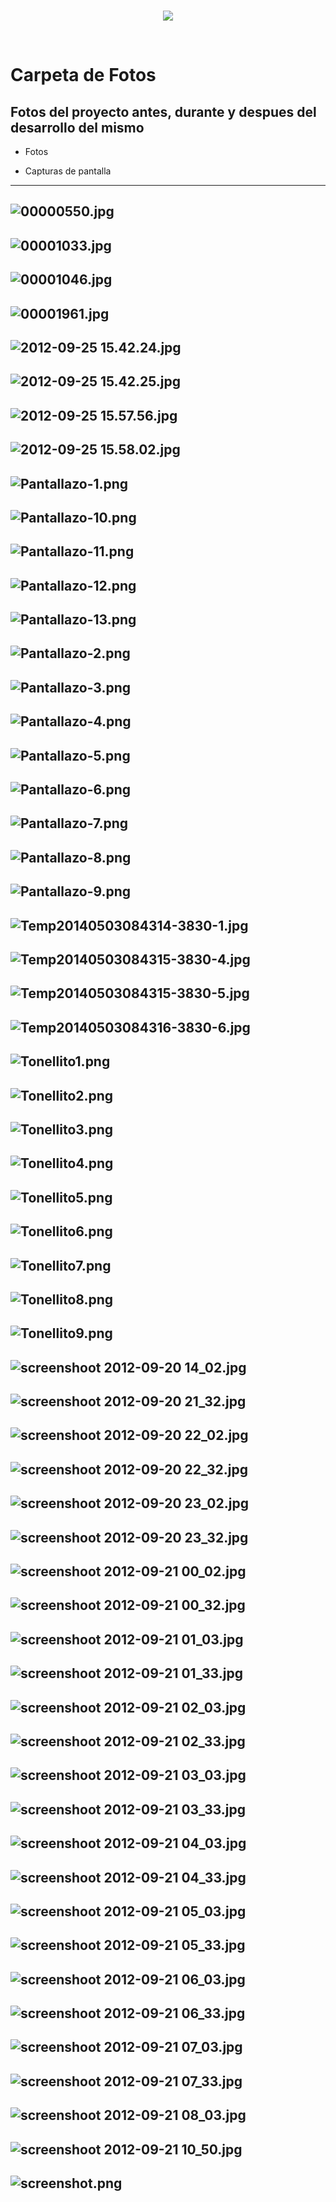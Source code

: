 <br/>
<p align="center">
  <img src="https://avatars2.githubusercontent.com/u/15052789?v=3&s=200">
</p>
<br/>

# Carpeta de Fotos

## Fotos del proyecto antes, durante y despues del desarrollo del mismo

* Fotos

* Capturas de pantalla

---
![00000550.jpg](/Fotos/00000550.jpg)
---
![00001033.jpg](/Fotos/00001033.jpg)
---
![00001046.jpg](/Fotos/00001046.jpg)
---
![00001961.jpg](/Fotos/00001961.jpg)
---
![2012-09-25 15.42.24.jpg](/Fotos/2012-09-25%2015.42.24.jpg)
---
![2012-09-25 15.42.25.jpg](/Fotos/2012-09-25%2015.42.25.jpg)
---
![2012-09-25 15.57.56.jpg](/Fotos/2012-09-25%2015.57.56.jpg)
---
![2012-09-25 15.58.02.jpg](/Fotos/2012-09-25%2015.58.02.jpg)
---
![Pantallazo-1.png](/Fotos/Pantallazo-1.png)
---
![Pantallazo-10.png](/Fotos/Pantallazo-10.png)
---
![Pantallazo-11.png](/Fotos/Pantallazo-11.png)
---
![Pantallazo-12.png](/Fotos/Pantallazo-12.png)
---
![Pantallazo-13.png](/Fotos/Pantallazo-13.png)
---
![Pantallazo-2.png](/Fotos/Pantallazo-2.png)
---
![Pantallazo-3.png](/Fotos/Pantallazo-3.png)
---
![Pantallazo-4.png](/Fotos/Pantallazo-4.png)
---
![Pantallazo-5.png](/Fotos/Pantallazo-5.png)
---
![Pantallazo-6.png](/Fotos/Pantallazo-6.png)
---
![Pantallazo-7.png](/Fotos/Pantallazo-7.png)
---
![Pantallazo-8.png](/Fotos/Pantallazo-8.png)
---
![Pantallazo-9.png](/Fotos/Pantallazo-9.png)
---
![Temp20140503084314-3830-1.jpg](/Fotos/Temp20140503084314-3830-1.jpg)
---
![Temp20140503084315-3830-4.jpg](/Fotos/Temp20140503084315-3830-4.jpg)
---
![Temp20140503084315-3830-5.jpg](/Fotos/Temp20140503084315-3830-5.jpg)
---
![Temp20140503084316-3830-6.jpg](/Fotos/Temp20140503084316-3830-6.jpg)
---
![Tonellito1.png](/Fotos/Tonellito1.png)
---
![Tonellito2.png](/Fotos/Tonellito2.png)
---
![Tonellito3.png](/Fotos/Tonellito3.png)
---
![Tonellito4.png](/Fotos/Tonellito4.png)
---
![Tonellito5.png](/Fotos/Tonellito5.png)
---
![Tonellito6.png](/Fotos/Tonellito6.png)
---
![Tonellito7.png](/Fotos/Tonellito7.png)
---
![Tonellito8.png](/Fotos/Tonellito8.png)
---
![Tonellito9.png](/Fotos/Tonellito9.png)
---
![screenshoot 2012-09-20 14_02.jpg](/Fotos/screenshoot%202012-09-20%2014_02.jpg)
---
![screenshoot 2012-09-20 21_32.jpg](/Fotos/screenshoot%202012-09-20%2021_32.jpg)
---
![screenshoot 2012-09-20 22_02.jpg](/Fotos/screenshoot%202012-09-20%2022_02.jpg)
---
![screenshoot 2012-09-20 22_32.jpg](/Fotos/screenshoot%202012-09-20%2022_32.jpg)
---
![screenshoot 2012-09-20 23_02.jpg](/Fotos/screenshoot%202012-09-20%2023_02.jpg)
---
![screenshoot 2012-09-20 23_32.jpg](/Fotos/screenshoot%202012-09-20%2023_32.jpg)
---
![screenshoot 2012-09-21 00_02.jpg](/Fotos/screenshoot%202012-09-21%2000_02.jpg)
---
![screenshoot 2012-09-21 00_32.jpg](/Fotos/screenshoot%202012-09-21%2000_32.jpg)
---
![screenshoot 2012-09-21 01_03.jpg](/Fotos/screenshoot%202012-09-21%2001_03.jpg)
---
![screenshoot 2012-09-21 01_33.jpg](/Fotos/screenshoot%202012-09-21%2001_33.jpg)
---
![screenshoot 2012-09-21 02_03.jpg](/Fotos/screenshoot%202012-09-21%2002_03.jpg)
---
![screenshoot 2012-09-21 02_33.jpg](/Fotos/screenshoot%202012-09-21%2002_33.jpg)
---
![screenshoot 2012-09-21 03_03.jpg](/Fotos/screenshoot%202012-09-21%2003_03.jpg)
---
![screenshoot 2012-09-21 03_33.jpg](/Fotos/screenshoot%202012-09-21%2003_33.jpg)
---
![screenshoot 2012-09-21 04_03.jpg](/Fotos/screenshoot%202012-09-21%2004_03.jpg)
---
![screenshoot 2012-09-21 04_33.jpg](/Fotos/screenshoot%202012-09-21%2004_33.jpg)
---
![screenshoot 2012-09-21 05_03.jpg](/Fotos/screenshoot%202012-09-21%2005_03.jpg)
---
![screenshoot 2012-09-21 05_33.jpg](/Fotos/screenshoot%202012-09-21%2005_33.jpg)
---
![screenshoot 2012-09-21 06_03.jpg](/Fotos/screenshoot%202012-09-21%2006_03.jpg)
---
![screenshoot 2012-09-21 06_33.jpg](/Fotos/screenshoot%202012-09-21%2006_33.jpg)
---
![screenshoot 2012-09-21 07_03.jpg](/Fotos/screenshoot%202012-09-21%2007_03.jpg)
---
![screenshoot 2012-09-21 07_33.jpg](/Fotos/screenshoot%202012-09-21%2007_33.jpg)
---
![screenshoot 2012-09-21 08_03.jpg](/Fotos/screenshoot%202012-09-21%2008_03.jpg)
---
![screenshoot 2012-09-21 10_50.jpg](/Fotos/screenshoot%202012-09-21%2010_50.jpg)
---
![screenshot.png](/Fotos/screenshot.png)
---
